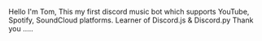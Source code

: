 Hello I'm Tom, This my first discord music bot which supports YouTube, Spotify, SoundCloud platforms. 
Learner of Discord.js & Discord.py
Thank you .....

